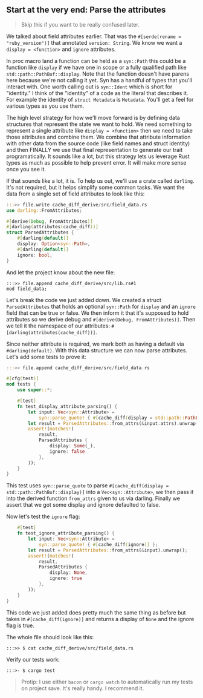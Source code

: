 ## Start at the very end: Parse the attributes

> Skip this if you want to be really confused later.

We talked about field attributes earlier. That was the `#[serde(rename = "ruby_version")]` that annotated `version: String`. We know we want a `display = <function>` and `ignore` attributes.

In proc macro land a function can be held as a `syn::Path` this could be a function like `display` if we have one in scope or a fully qualified path like `std::path::PathBuf::display`. Note that the function doesn't have parens here because we're not calling it yet. Syn has a handful of types that you'll interact with. One worth calling out is `syn::Ident` which is short for "identity." I think of the "identity" of a code as the literal that describes it. For example the identity of `struct Metadata` is `Metadata`. You'll get a feel for various types as you use them.

The high level strategy for how we'll move forward is by defining data structures that represent the state we want to hold. We need something to represent a single attribute like `display = <function>` then we need to take those attributes and combine them. We combine that attribute information with other data from the source code (like field names and struct identity) and then FINALLY we use that final representation to generate our trait programatically. It sounds like a lot, but this strategy lets us leverage Rust types as much as possible to help prevent error. It will make more sense once you see it.

If that sounds like a lot, it is. To help us out, we'll use a crate called `darling`. It's not required, but it helps simplify some common tasks. We want the data from a single set of field attributes to look like this:

```rust
:::>> file.write cache_diff_derive/src/field_data.rs
use darling::FromAttributes;

#[derive(Debug, FromAttributes)]
#[darling(attributes(cache_diff))]
struct ParsedAttributes {
    #[darling(default)]
    display: Option<syn::Path>,
    #[darling(default)]
    ignore: bool,
}
```

And let the project know about the new file:

```
:::>> file.append cache_diff_derive/src/lib.rs#1
mod field_data;
```

Let's break the code we just added down. We created a struct `ParsedAttributes` that holds an optional `syn::Path` for `display` and an `ignore` field that can be true or false. We then inform it that it's supposed to hold attributes so we derive debug and `#[derive(Debug, FromAttributes)]`. Then we tell it the namespace of our attributes: `#[darling(attributes(cache_diff))]`.

Since neither attribute is required, we mark both as having a default via `#darling(default)`. With this data structure we can now parse attributes. Let's add some tests to prove it:


```rust
:::>> file.append cache_diff_derive/src/field_data.rs

#[cfg(test)]
mod tests {
    use super::*;

    #[test]
    fn test_display_attribute_parsing() {
        let input: Vec<syn::Attribute> =
            syn::parse_quote! { #[cache_diff(display = std::path::PathBuf::display)] };
        let result = ParsedAttributes::from_attrs(&input.attrs).unwrap();
        assert!(matches!(
            result,
            ParsedAttributes {
                display: Some(_),
                ignore: false
            },
        ));
    }
}
```

This test uses `syn::parse_quote` to parse `#[cache_diff(display = std::path::PathBuf::display)]` into a `Vec<syn::Attribute>`, we then pass it into the derived function `from_attrs` given to us via darling. Finally we assert that we got some display and ignore defaulted to false.

Now let's test the `ignore` flag:

```rust
    #[test]
    fn test_ignore_attribute_parsing() {
        let input: Vec<syn::Attribute> =
            syn::parse_quote! { #[cache_diff(ignore)] };
        let result = ParsedAttributes::from_attrs(&input).unwrap();
        assert!(matches!(
            result,
            ParsedAttributes {
                display: None,
                ignore: true
            },
        ));
    }
}
```

This code we just added does pretty much the same thing as before but takes in `#[cache_diff(ignore)]` and returns a display of `None` and the ignore flag is true.

The whole file should look like this:

```
:::>> $ cat cache_diff_derive/src/field_data.rs
```

Verify our tests work:

```
:::>- $ cargo test
```

> Protip: I use either `bacon` or `cargo watch` to automatically run my tests on project save. It's really handy. I recommend it.
